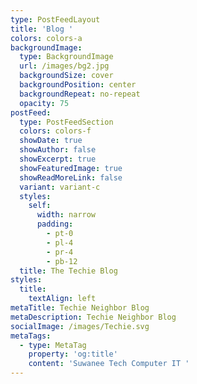 ```yaml
---
type: PostFeedLayout
title: 'Blog '
colors: colors-a
backgroundImage:
  type: BackgroundImage
  url: /images/bg2.jpg
  backgroundSize: cover
  backgroundPosition: center
  backgroundRepeat: no-repeat
  opacity: 75
postFeed:
  type: PostFeedSection
  colors: colors-f
  showDate: true
  showAuthor: false
  showExcerpt: true
  showFeaturedImage: true
  showReadMoreLink: false
  variant: variant-c
  styles:
    self:
      width: narrow
      padding:
        - pt-0
        - pl-4
        - pr-4
        - pb-12
  title: The Techie Blog
styles:
  title:
    textAlign: left
metaTitle: Techie Neighbor Blog
metaDescription: Techie Neighbor Blog
socialImage: /images/Techie.svg
metaTags:
  - type: MetaTag
    property: 'og:title'
    content: 'Suwanee Tech Computer IT '
---
```

